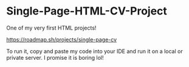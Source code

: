 # Single-Page-HTML-CV-Project
One of my very first HTML projects!


https://roadmap.sh/projects/single-page-cv

To run it, copy and paste my code into your IDE and run it on a local or private server. I promise it is boring lol!
